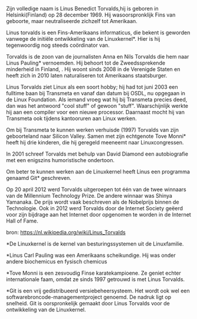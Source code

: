  Zijn volledige naam is	Linus Benedict Torvalds,hij is geboren in Helsinki(Finland) op 28 december 1969. Hij wasoorspronklijk Fins van geboorte, maar neutraliseerde zichzelf tot Amerikaan.

Linus torvalds is een Fins-Amerikaans informaticus, die bekent is geworden vanwege de initiële ontwikkeling van de Linuxkernel*. Hier is hij tegenwoordig nog steeds coördinator van.

Torvalds is de zoon van de journalisten Anna en Nils Torvalds die hem naar Linus Pauling* vernoemden. Hij behoort tot de Zweedssprekende minderheid in Finland, . Hij woont sinds 2008 in de Verenigde Staten en heeft zich in 2010 laten naturaliseren tot Amerikaans staatsburger.

 Linus Torvalds ziet Linux als een soort hobby; hij had tot juni 2003 een fulltime baan bij Transmeta en vanaf dan datum bij OSDL, nu opgegaan in de Linux Foundation. Als iemand vroeg wat hij bij Transmeta precies deed, dan was het antwoord "cool stuff" of gewoon "stuff". Waarschijnlijk werkte hij aan een compiler voor een nieuwe processor. Daarnaast mocht hij van Transmeta ook tijdens kantooruren aan Linux werken.

Om bij Transmeta te kunnen werken verhuisde (1997) Torvalds van zijn geboorteland naar Silicon Valley. Samen met zijn echtgenote Tove Monni* heeft hij drie kinderen, die hij geregeld meeneemt naar Linuxcongressen.

In 2001 schreef Torvalds met behulp van David Diamond een autobiografie met een enigszins humoristische ondertoon.

Om beter te kunnen werken aan de Linuxkernel heeft Linus een programma genaamd Git* geschreven.

Op 20 april 2012 werd Torvalds uitgeroepen tot één van de twee winnaars van de Millennium Technology Prize. De andere winnaar was Shinya Yamanaka. De prijs wordt vaak beschreven als de Nobelprijs binnen de Technologie. Ook in 2012 werd Torvalds door de Internet Society geëerd voor zijn bijdrage aan het Internet door opgenomen te worden in de Internet Hall of Fame.

bron: https://nl.wikipedia.org/wiki/Linus_Torvalds

*De Linuxkernel is de kernel van besturingssystemen uit de Linuxfamilie.

*Linus Carl Pauling was een Amerikaans scheikundige. Hij was onder andere biochemicus en fysisch chemicus

*Tove Monni is een zesvoudig Finse karatekampioene. Ze geniet echter internationale faam, omdat ze sinds 1997 getrouwd is met Linus Torvalds.

*Git is een vrij gedistribueerd versiebeheersysteem. Het wordt ook wel een softwarebroncode-managementproject genoemd. De nadruk ligt op snelheid. Git is oorspronkelijk gemaakt door Linus Torvalds voor de ontwikkeling van de Linuxkernel.

